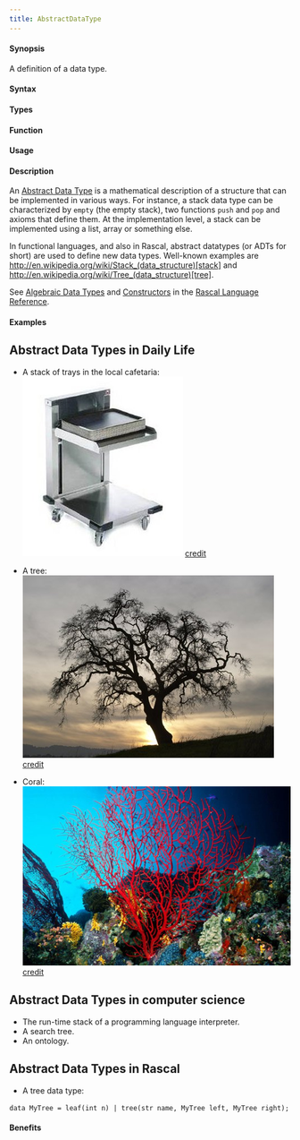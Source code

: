 ```yaml
---
title: AbstractDataType
---
```


#### Synopsis

A definition of a data type.

#### Syntax

#### Types

#### Function
       
#### Usage

#### Description

An [Abstract Data Type](http://en.wikipedia.org/wiki/Abstract_data_type) is a mathematical description of a structure
that can be implemented in various ways. For instance, a stack data type can be characterized by `empty` (the empty stack),
two functions `push` and `pop` and axioms that define them. At the implementation level, a stack
can be implemented using a list, array or something else.

In functional languages, and also in Rascal, abstract datatypes (or ADTs for short)
are used to define new data types. Well-known examples are http://en.wikipedia.org/wiki/Stack_(data_structure)[stack] and http://en.wikipedia.org/wiki/Tree_(data_structure)[tree].

See [Algebraic Data Types](/Rascal/Declarations/AlgebraicDataType) and 
[Constructors](/Rascal/Expressions/Values/Constructor) in the [Rascal Language Reference](/Rascal/).

#### Examples

## Abstract Data Types in Daily Life

*  A stack of trays in the local cafetaria: ![](/assets/Rascalopedia/AbstractDataType/dispenser.jpg)
   [credit](http://www.thermo-box.co.uk/fimi-food-transport-and-handling-products/self-levelling-heated-and-unheated-plate-and-tray-systems.html)

*  A tree:
   ![](/assets/Rascalopedia/AbstractDataType/tree.jpg)
   [credit](http://free-extras.com/images/tree-569.htm)

*  Coral:
   ![](/assets/Rascalopedia/AbstractDataType/coral.jpg)
   [credit](http://blog.enn.com/?p=476)


## Abstract Data Types in computer science

*  The run-time stack of a programming language interpreter.
*  A search tree.
*  An ontology.


## Abstract Data Types in Rascal

*  A tree data type:
```rascal
data MyTree = leaf(int n) | tree(str name, MyTree left, MyTree right);
```

#### Benefits


